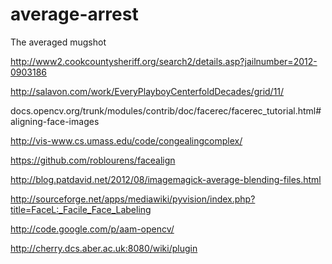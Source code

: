 average-arrest
==============

The averaged mugshot

http://www2.cookcountysheriff.org/search2/details.asp?jailnumber=2012-0903186

http://salavon.com/work/EveryPlayboyCenterfoldDecades/grid/11/

docs.opencv.org/trunk/modules/contrib/doc/facerec/facerec_tutorial.html#aligning-face-images

http://vis-www.cs.umass.edu/code/congealingcomplex/

https://github.com/roblourens/facealign

http://blog.patdavid.net/2012/08/imagemagick-average-blending-files.html

http://sourceforge.net/apps/mediawiki/pyvision/index.php?title=FaceL:_Facile_Face_Labeling

http://code.google.com/p/aam-opencv/

http://cherry.dcs.aber.ac.uk:8080/wiki/plugin